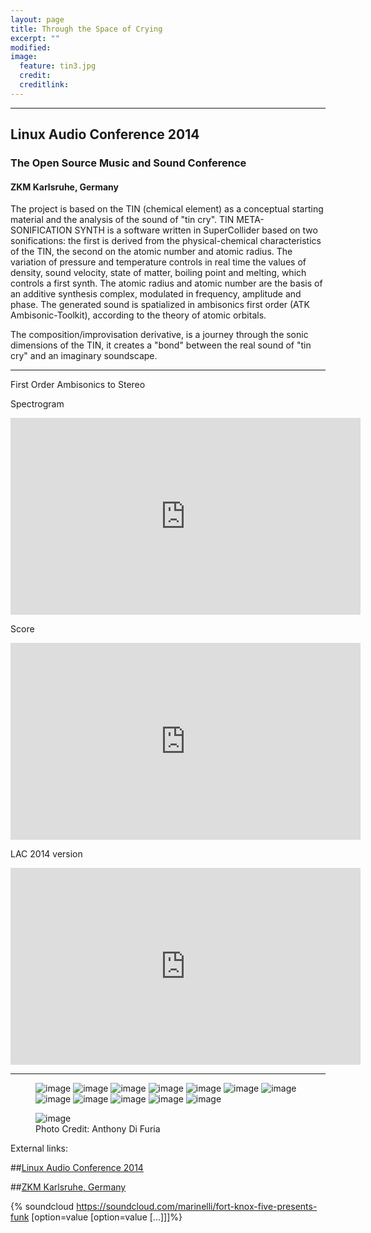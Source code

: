 ```yaml
---
layout: page
title: Through the Space of Crying
excerpt: ""
modified: 
image:
  feature: tin3.jpg
  credit: 
  creditlink: 
---
```


---

## Linux Audio Conference 2014 

### The Open Source Music and Sound Conference

#### ZKM Karlsruhe, Germany

The project is based on the TIN (chemical element) as a conceptual starting material and the analysis of the sound of "tin cry". TIN META-SONIFICATION SYNTH is a software written in SuperCollider based on two sonifications: the first is derived from the physical-chemical characteristics of the TIN, the second on the atomic number and atomic radius. The variation of pressure and temperature controls in real time the values of density, sound velocity, state of matter, boiling point and melting, which controls a first synth.
The atomic radius and atomic number are the basis of an additive synthesis complex, modulated in frequency, amplitude and phase.
The generated sound is spatialized in ambisonics first order (ATK Ambisonic-Toolkit), according to the theory of atomic orbitals.

The composition/improvisation derivative, is a journey through the sonic dimensions of the TIN, it
creates a "bond" between the real sound of "tin cry" and an imaginary soundscape.

---
First Order Ambisonics to Stereo

Spectrogram

<iframe width="560" height="315" src="https://www.youtube.com/embed/yiy2xoFvOsg" frameborder="0" allowfullscreen></iframe>



Score

<iframe width="560" height="315" src="https://www.youtube.com/embed/V3ljekoHIIE" frameborder="0" allowfullscreen></iframe>



LAC 2014 version

<iframe width="560" height="315" src="https://www.youtube.com/embed/HMfRpibSJ3o" frameborder="0"> </iframe>



---

<figure class="half">
	<img src="/images/photo_lac2014/1.jpg" alt="image">
	<img src="/images/photo_lac2014/2.jpg" alt="image">
	<img src="/images/photo_lac2014/3.jpg" alt="image">
	<img src="/images/photo_lac2014/4.jpg" alt="image">
	<img src="/images/photo_lac2014/5.jpg" alt="image">
	<img src="/images/photo_lac2014/6.jpg" alt="image">
	<img src="/images/photo_lac2014/7.jpg" alt="image">
	<img src="/images/photo_lac2014/8.jpg" alt="image">
	<img src="/images/photo_lac2014/9.jpg" alt="image">
	<img src="/images/photo_lac2014/10.jpg" alt="image">
	<img src="/images/photo_lac2014/11.jpg" alt="image">
	<img src="/images/photo_lac2014/12.jpg" alt="image">

</figure>


<figure>
	<img src="/images/photo_lac2014/13.jpg" alt="image">
	<figcaption>Photo Credit: Anthony Di Furia </figcaption>
</figure>

External links:

##[Linux Audio Conference 2014](http://lac.linuxaudio.org/2014/about) 

##[ZKM Karlsruhe, Germany](http://zkm.de/) 


{% soundcloud https://soundcloud.com/marinelli/fort-knox-five-presents-funk [option=value [option=value [...]]]%}


